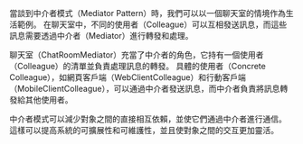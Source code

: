 ﻿當談到中介者模式（Mediator Pattern）時，我們可以以一個聊天室的情境作為生活範例。
在聊天室中，不同的使用者（Colleague）可以互相發送訊息，而這些訊息需要透過中介者（Mediator）進行轉發和處理。

聊天室（ChatRoomMediator）充當了中介者的角色，它持有一個使用者（Colleague）的清單並負責處理訊息的轉發。
具體的使用者（Concrete Colleague），如網頁客戶端（WebClientColleague）和行動客戶端（MobileClientColleague），可以通過中介者發送訊息，而中介者負責將訊息轉發給其他使用者。

中介者模式可以減少對象之間的直接相互依賴，並使它們通過中介者進行通信。
這樣可以提高系統的可擴展性和可維護性，並且使對象之間的交互更加靈活。